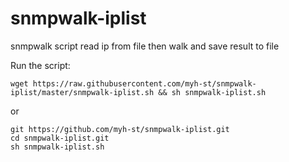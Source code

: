 # snmpwalk-iplist
snmpwalk script read ip from file then walk and save result to file

Run the script:

    wget https://raw.githubusercontent.com/myh-st/snmpwalk-iplist/master/snmpwalk-iplist.sh && sh snmpwalk-iplist.sh
    
or

    git https://github.com/myh-st/snmpwalk-iplist.git
    cd snmpwalk-iplist.git
    sh snmpwalk-iplist.sh
